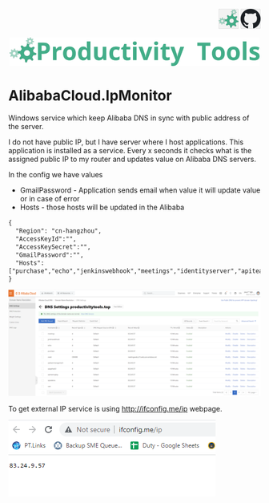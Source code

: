 <!--Category:C#--> 
 <p align="right">
    <a href="http://productivitytools.top/alibabacloud-ipmonitor/"><img src="Images/Header/ProductivityTools_green_40px_2.png" /><a> 
    <a href="https://github.com/pwujczyk/ProductivityTools.AlibabaCloud.IpMonitor"><img src="Images/Header/Github_border_40px.png" /></a>
</p>
<p align="center">
    <a href="http://http://productivitytools.tech/">
        <img src="Images/Header/LogoTitle_green_500px.png" />
    </a>
</p>


# AlibabaCloud.IpMonitor

Windows service which keep Alibaba DNS in sync with public address of the server.

<!--more-->

I do not have public IP, but I have server where I host applications. This application is installed as a service. Every x seconds it checks what is the assigned public IP to my router and updates value on Alibaba DNS servers. 


In the config we have values
- GmailPassword - Application sends email when value it will update value or in case of error
- Hosts - those hosts will be updated in the Alibaba
```
{
  "Region": "cn-hangzhou",
  "AccessKeyId":"",
  "AccessKeySecret":"",
  "GmailPassword":"", 
  "Hosts":["purchase","echo","jenkinswebhook","meetings","identityserver","apiteammanagement","apigettask3"]
}
```

![](Images/2023-04-23-07-49-56.png)

To get external IP service is using http://ifconfig.me/ip webpage.

![](Images/2023-04-26-18-10-16.png)